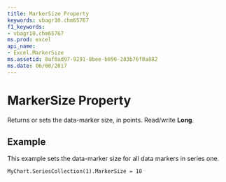 ```yaml
---
title: MarkerSize Property
keywords: vbagr10.chm65767
f1_keywords:
- vbagr10.chm65767
ms.prod: excel
api_name:
- Excel.MarkerSize
ms.assetid: 8af0ad97-9291-8bee-b896-283b76f8a882
ms.date: 06/08/2017
---
```



# MarkerSize Property

Returns or sets the data-marker size, in points. Read/write **Long**.


## Example

This example sets the data-marker size for all data markers in series one.


```vb
MyChart.SeriesCollection(1).MarkerSize = 10
```


